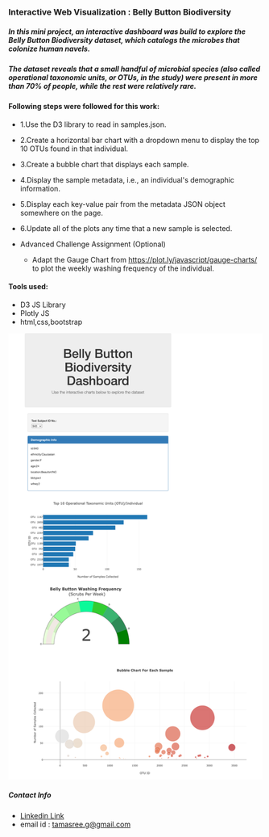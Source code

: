 ### Interactive Web Visualization : Belly Button Biodiversity

##### In this mini project, an interactive dashboard was build to explore the Belly Button Biodiversity dataset, which    catalogs the microbes that colonize human navels.
##### The dataset reveals that a small handful of microbial species (also called operational taxonomic units, or OTUs, in the study) were present in more than 70% of people, while the rest were relatively rare.

#### Following steps were followed for this work:
* 1.Use the D3 library to read in samples.json.
* 2.Create a horizontal bar chart with a dropdown menu to display the top 10 OTUs found in that individual.
* 3.Create a bubble chart that displays each sample.
* 4.Display the sample metadata, i.e., an individual's demographic information.
* 5.Display each key-value pair from the metadata JSON object somewhere on the page.
* 6.Update all of the plots any time that a new sample is selected.

* Advanced Challenge Assignment (Optional)
   * Adapt the Gauge Chart from https://plot.ly/javascript/gauge-charts/ to plot the weekly washing frequency of the individual.

#### Tools used:
* D3 JS Library
* Plotly JS
* html,css,bootstrap


![image full web page](Images/Interactive-Web-Visualization_.png)

##### Contact Info
* [Linkedin Link](https://www.linkedin.com/in/tamasree-sinha/)
* email id : tamasree.g@gmail.com

